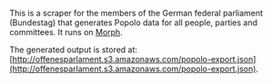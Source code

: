 This is a scraper for the members of the German federal parliament (Bundestag) that generates Popolo data for all people, parties and committees. It runs on [Morph](https://morph.io).

The generated output is stored at: [http://offenesparlament.s3.amazonaws.com/popolo-export.json](http://offenesparlament.s3.amazonaws.com/popolo-export.json).
